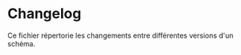 <MenuSchema />

# Changelog

Ce fichier répertorie les changements entre différentes versions d'un schéma.
